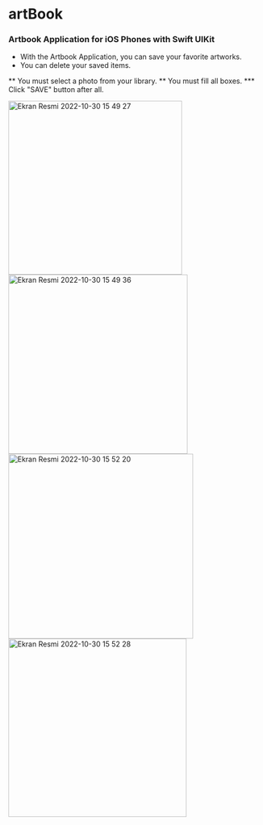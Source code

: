 # artBook

### Artbook Application for iOS Phones with Swift UIKit ###

* With the Artbook Application, you can save your favorite artworks.
* You can delete your saved items.

** You must select a photo from your library.
** You must fill all boxes.
*** Click "SAVE" button after all.



<img width="344" alt="Ekran Resmi 2022-10-30 15 49 27" src="https://user-images.githubusercontent.com/98350672/198880917-60bf49c5-2454-4b93-af6b-d5ab9610c977.png">


<img width="355" alt="Ekran Resmi 2022-10-30 15 49 36" src="https://user-images.githubusercontent.com/98350672/198880934-bfa67432-dd6a-4297-a6d0-c720e689bbe7.png">

<img width="366" alt="Ekran Resmi 2022-10-30 15 52 20" src="https://user-images.githubusercontent.com/98350672/198880944-38ebad0e-9ba0-4752-877f-559eff0391b8.png">


<img width="353" alt="Ekran Resmi 2022-10-30 15 52 28" src="https://user-images.githubusercontent.com/98350672/198880949-7a6e8409-68c7-4b2f-8709-2e5010a2555a.png">

